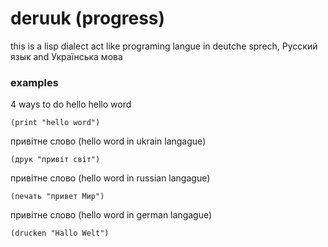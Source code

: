 # deruuk (progress)

this is a lisp dialect act like programing langue in deutche sprech, Русский язык and Українська мова


### examples
4 ways to do hello
hello word

	(print "hello word")

привітне слово (hello word in ukrain langague)

	(друк "привіт світ")

привітне слово (hello word in russian langague)

	(печать "привет Мир")

привітне слово (hello word in german langague)

	(drucken "Hallo Welt")

